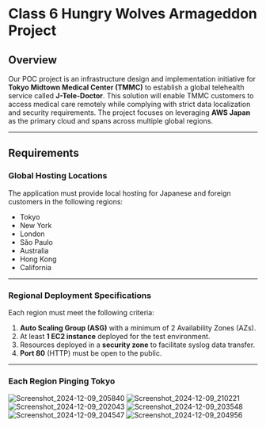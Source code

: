 # Class 6 Hungry Wolves Armageddon Project

## Overview
Our POC project is an infrastructure design and implementation initiative for **Tokyo Midtown Medical Center (TMMC)** to establish a global telehealth service called **J-Tele-Doctor**. This solution will enable TMMC customers to access medical care remotely while complying with strict data localization and security requirements. The project focuses on leveraging **AWS Japan** as the primary cloud  and spans across multiple global regions.

---

## Requirements

### Global Hosting Locations
The application must provide local hosting for Japanese and foreign customers in the following regions:
- Tokyo
- New York
- London
- São Paulo
- Australia
- Hong Kong
- California

---

### Regional Deployment Specifications
Each region must meet the following criteria:
1. **Auto Scaling Group (ASG)** with a minimum of 2 Availability Zones (AZs).
2. At least **1 EC2 instance** deployed for the test environment.
3. Resources deployed in a **security zone** to facilitate syslog data transfer.
4. **Port 80** (HTTP) must be open to the public.

---

### Each Region Pinging Tokyo

![Screenshot_2024-12-09_205840](https://github.com/user-attachments/assets/29449553-47bc-4a54-aba8-58da0da24f31)
![Screenshot_2024-12-09_210221](https://github.com/user-attachments/assets/dafc19ee-a37d-4301-aa5a-f2c613ecdb6f)
![Screenshot_2024-12-09_202043](https://github.com/user-attachments/assets/c28b88be-e477-431d-b5fe-a31bcdb4e40f)
![Screenshot_2024-12-09_203548](https://github.com/user-attachments/assets/8acffcca-a162-4731-b6ed-73a04df1e252)
![Screenshot_2024-12-09_204547](https://github.com/user-attachments/assets/f4cb3432-2175-4081-8d9d-9da8f57e4515)
![Screenshot_2024-12-09_204956](https://github.com/user-attachments/assets/b9273983-1fe7-4522-88d0-365cefdc7d57)


